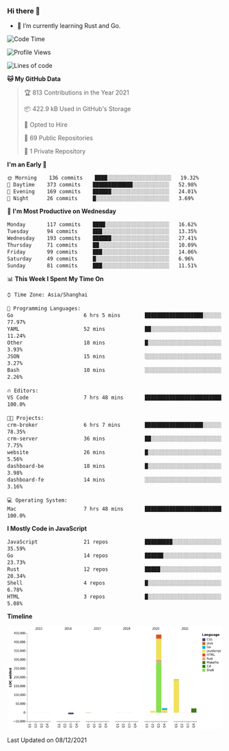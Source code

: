 ### Hi there 👋

- 🌱 I’m currently learning Rust and Go.

<!--START_SECTION:waka-->
![Code Time](http://img.shields.io/badge/Code%20Time-10%20hrs%2041%20mins-blue)

![Profile Views](http://img.shields.io/badge/Profile%20Views-47-blue)

![Lines of code](https://img.shields.io/badge/From%20Hello%20World%20I%27ve%20Written-683%20Thousand%20lines%20of%20code-blue)

**🐱 My GitHub Data** 

> 🏆 813 Contributions in the Year 2021
 > 
> 📦 422.9 kB Used in GitHub's Storage 
 > 
> 💼 Opted to Hire
 > 
> 📜 69 Public Repositories 
 > 
> 🔑 1 Private Repository 
 > 
**I'm an Early 🐤** 

```text
🌞 Morning    136 commits    ████░░░░░░░░░░░░░░░░░░░░░   19.32% 
🌆 Daytime    373 commits    █████████████░░░░░░░░░░░░   52.98% 
🌃 Evening    169 commits    ██████░░░░░░░░░░░░░░░░░░░   24.01% 
🌙 Night      26 commits     █░░░░░░░░░░░░░░░░░░░░░░░░   3.69%

```
📅 **I'm Most Productive on Wednesday** 

```text
Monday       117 commits    ████░░░░░░░░░░░░░░░░░░░░░   16.62% 
Tuesday      94 commits     ███░░░░░░░░░░░░░░░░░░░░░░   13.35% 
Wednesday    193 commits    ██████░░░░░░░░░░░░░░░░░░░   27.41% 
Thursday     71 commits     ██░░░░░░░░░░░░░░░░░░░░░░░   10.09% 
Friday       99 commits     ███░░░░░░░░░░░░░░░░░░░░░░   14.06% 
Saturday     49 commits     █░░░░░░░░░░░░░░░░░░░░░░░░   6.96% 
Sunday       81 commits     ███░░░░░░░░░░░░░░░░░░░░░░   11.51%

```


📊 **This Week I Spent My Time On** 

```text
⌚︎ Time Zone: Asia/Shanghai

💬 Programming Languages: 
Go                       6 hrs 5 mins        ███████████████████░░░░░░   77.97% 
YAML                     52 mins             ██░░░░░░░░░░░░░░░░░░░░░░░   11.24% 
Other                    18 mins             █░░░░░░░░░░░░░░░░░░░░░░░░   3.93% 
JSON                     15 mins             ░░░░░░░░░░░░░░░░░░░░░░░░░   3.27% 
Bash                     10 mins             ░░░░░░░░░░░░░░░░░░░░░░░░░   2.26%

🔥 Editors: 
VS Code                  7 hrs 48 mins       █████████████████████████   100.0%

🐱‍💻 Projects: 
crm-broker               6 hrs 7 mins        ███████████████████░░░░░░   78.35% 
crm-server               36 mins             ██░░░░░░░░░░░░░░░░░░░░░░░   7.75% 
website                  26 mins             █░░░░░░░░░░░░░░░░░░░░░░░░   5.56% 
dashboard-be             18 mins             █░░░░░░░░░░░░░░░░░░░░░░░░   3.98% 
dashboard-fe             14 mins             ░░░░░░░░░░░░░░░░░░░░░░░░░   3.16%

💻 Operating System: 
Mac                      7 hrs 48 mins       █████████████████████████   100.0%

```

**I Mostly Code in JavaScript** 

```text
JavaScript               21 repos            █████████░░░░░░░░░░░░░░░░   35.59% 
Go                       14 repos            ██████░░░░░░░░░░░░░░░░░░░   23.73% 
Rust                     12 repos            █████░░░░░░░░░░░░░░░░░░░░   20.34% 
Shell                    4 repos             █░░░░░░░░░░░░░░░░░░░░░░░░   6.78% 
HTML                     3 repos             █░░░░░░░░░░░░░░░░░░░░░░░░   5.08%

```


**Timeline**

![Chart not found](https://raw.githubusercontent.com/elton/elton/main/charts/bar_graph.png) 


 Last Updated on 08/12/2021
<!--END_SECTION:waka-->

<!--
**elton/elton** is a ✨ _special_ ✨ repository because its `README.md` (this file) appears on your GitHub profile.

Here are some ideas to get you started:

- 🔭 I’m currently working on ...
- 🌱 I’m currently learning ...
- 👯 I’m looking to collaborate on ...
- 🤔 I’m looking for help with ...
- 💬 Ask me about ...
- 📫 How to reach me: ...
- 😄 Pronouns: ...
- ⚡ Fun fact: ...
-->
